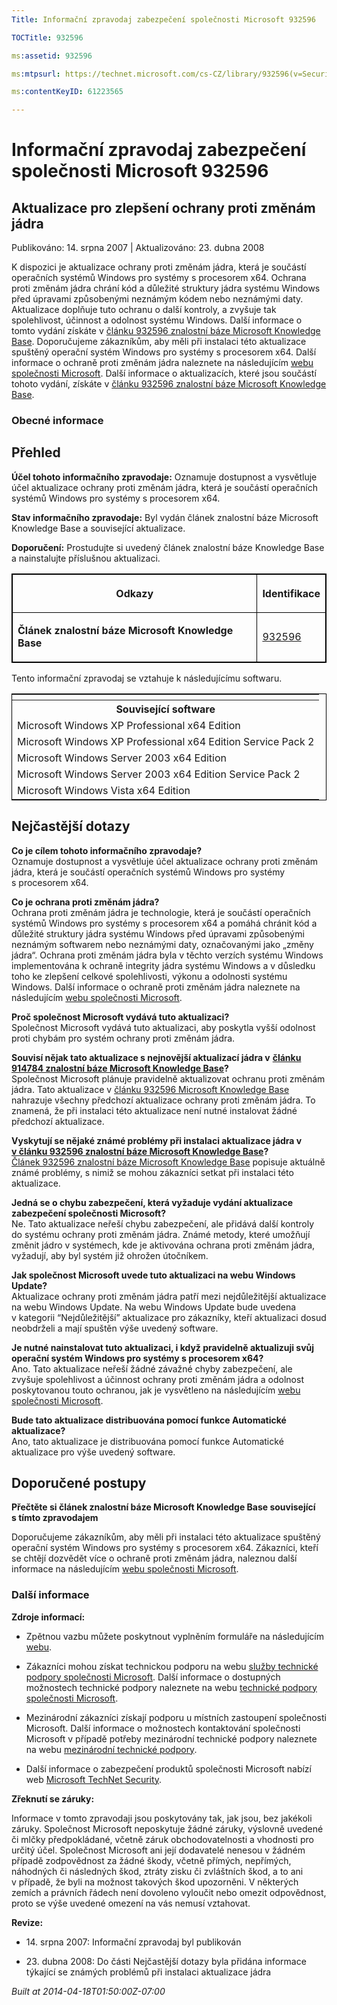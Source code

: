 ```yaml
---
Title: Informační zpravodaj zabezpečení společnosti Microsoft 932596

TOCTitle: 932596

ms:assetid: 932596

ms:mtpsurl: https://technet.microsoft.com/cs-CZ/library/932596(v=Security.10)

ms:contentKeyID: 61223565

---
```


# Informační zpravodaj zabezpečení společnosti Microsoft 932596 #

## Aktualizace pro zlepšení ochrany proti změnám jádra ##

Publikováno: 14. srpna 2007 | Aktualizováno: 23. dubna 2008

K dispozici je aktualizace ochrany proti změnám jádra, která je součástí operačních systémů Windows pro systémy s procesorem x64. Ochrana proti změnám jádra chrání kód a důležité struktury jádra systému Windows před úpravami způsobenými neznámým kódem nebo neznámými daty. Aktualizace doplňuje tuto ochranu o další kontroly, a zvyšuje tak spolehlivost, účinnost a odolnost systému Windows. Další informace o tomto vydání získáte v [článku 932596 znalostní báze Microsoft Knowledge Base](http://support.microsoft.com/kb/932596/cs). Doporučujeme zákazníkům, aby měli při instalaci této aktualizace spuštěný operační systém Windows pro systémy s procesorem x64. Další informace o ochraně proti změnám jádra naleznete na následujícím [webu společnosti Microsoft](http://www.microsoft.com/whdc/driver/kernel/64bitpatching.mspx). Další informace o aktualizacích, které jsou součástí tohoto vydání, získáte v [článku 932596 znalostní báze Microsoft Knowledge Base](http://support.microsoft.com/kb/932596/cs).

### Obecné informace ###

## Přehled ##

**Účel tohoto informačního zpravodaje:** Oznamuje dostupnost a vysvětluje účel aktualizace ochrany proti změnám jádra, která je součástí operačních systémů Windows pro systémy s procesorem x64.

**Stav informačního zpravodaje:** Byl vydán článek znalostní báze Microsoft Knowledge Base a související aktualizace.

**Doporučení:** Prostudujte si uvedený článek znalostní báze Knowledge Base a nainstalujte příslušnou aktualizaci.
<p> </p> 
<table style="border:1px solid black;">

<tr>

<th colspan="1" style="border:1px solid black;">

Odkazy
</th>
<th colspan="1" style="border:1px solid black;">

Identifikace
</th></tr>
<tr>

<td  style="border:1px solid black;">

**Článek znalostní báze Microsoft Knowledge Base**
</td>
<td  style="border:1px solid black;">

[932596](http://support.microsoft.com/kb/932596/cs)
</td></tr>
</table>

Tento informační zpravodaj se vztahuje k následujícímu softwaru.

<p> </p> 

<table style="border:1px solid black;"><tbody><tr><th></th></tr>
       <tr><th>Související software</th></tr>
      <tr><td>Microsoft Windows&nbsp;XP Professional&nbsp;x64 Edition</td></tr>
            <tr><td>Microsoft Windows&nbsp;XP Professional x64 Edition Service Pack&nbsp;2</td></tr>
            <tr><td>Microsoft Windows Server&nbsp;2003&nbsp;x64 Edition</td></tr>
            <tr><td>Microsoft Windows Server&nbsp;2003 x64 Edition Service Pack&nbsp;2</td></tr>
            <tr><td>Microsoft Windows Vista x64 Edition</td></tr>
          </tbody></table>

## Nejčastější dotazy ##

**Co je cílem tohoto informačního zpravodaje?**  
Oznamuje dostupnost a vysvětluje účel aktualizace ochrany proti změnám jádra, která je součástí operačních systémů Windows pro systémy s procesorem x64.

**Co je ochrana proti změnám jádra?**  
Ochrana proti změnám jádra je technologie, která je součástí operačních systémů Windows pro systémy s procesorem x64 a pomáhá chránit kód a důležité struktury jádra systému Windows před úpravami způsobenými neznámým softwarem nebo neznámými daty, označovanými jako „změny jádra“. Ochrana proti změnám jádra byla v těchto verzích systému Windows implementována k ochraně integrity jádra systému Windows a v důsledku toho ke zlepšení celkové spolehlivosti, výkonu a odolnosti systému Windows. Další informace o ochraně proti změnám jádra naleznete na následujícím [webu společnosti Microsoft](http://www.microsoft.com/whdc/driver/kernel/64bitpatching.mspx).

**Proč společnost Microsoft vydává tuto aktualizaci?**  
Společnost Microsoft vydává tuto aktualizaci, aby poskytla vyšší odolnost proti chybám pro systém ochrany proti změnám jádra.

**Souvisí nějak tato aktualizace s nejnovější aktualizací jádra v** [**článku 914784 znalostní báze Microsoft Knowledge Base**](http://support.microsoft.com/kb/914784/cs)**?**  
Společnost Microsoft plánuje pravidelně aktualizovat ochranu proti změnám jádra. Tato aktualizace v [článku 932596 Microsoft Knowledge Base](http://support.microsoft.com/kb/932596/cs) nahrazuje všechny předchozí aktualizace ochrany proti změnám jádra. To znamená, že při instalaci této aktualizace není nutné instalovat žádné předchozí aktualizace.

**Vyskytují se nějaké známé problémy při instalaci aktualizace jádra v** [**v článku 932596 znalostní báze Microsoft Knowledge Base**](http://support.microsoft.com/kb/932596/cs)**?**  
[Článek 932596 znalostní báze Microsoft Knowledge Base](http://support.microsoft.com/kb/932596/cs) popisuje aktuálně známé problémy, s nimiž se mohou zákazníci setkat při instalaci této aktualizace.

**Jedná se o chybu zabezpečení, která vyžaduje vydání aktualizace zabezpečení společnosti Microsoft?**  
Ne. Tato aktualizace neřeší chybu zabezpečení, ale přidává další kontroly do systému ochrany proti změnám jádra. Známé metody, které umožňují změnit jádro v systémech, kde je aktivována ochrana proti změnám jádra, vyžadují, aby byl systém již ohrožen útočníkem.

**Jak společnost Microsoft uvede tuto aktualizaci na webu Windows Update?**  
Aktualizace ochrany proti změnám jádra patří mezi nejdůležitější aktualizace na webu Windows Update. Na webu Windows Update bude uvedena v kategorii “Nejdůležitější” aktualizace pro zákazníky, kteří aktualizaci dosud neobdrželi a mají spuštěn výše uvedený software.

**Je nutné nainstalovat tuto aktualizaci, i když pravidelně aktualizuji svůj operační systém Windows pro systémy s procesorem x64?**  
Ano. Tato aktualizace neřeší žádné závažné chyby zabezpečení, ale zvyšuje spolehlivost a účinnost ochrany proti změnám jádra a odolnost poskytovanou touto ochranou, jak je vysvětleno na následujícím [webu společnosti Microsoft](http://www.microsoft.com/whdc/driver/kernel/64bitpatching.mspx).

**Bude tato aktualizace distribuována pomocí funkce Automatické aktualizace?**  
Ano, tato aktualizace je distribuována pomocí funkce Automatické aktualizace pro výše uvedený software.

## Doporučené postupy ##

**Přečtěte si článek znalostní báze Microsoft Knowledge Base související s tímto zpravodajem**

Doporučujeme zákazníkům, aby měli při instalaci této aktualizace spuštěný operační systém Windows pro systémy s procesorem x64. Zákazníci, kteří se chtějí dozvědět více o ochraně proti změnám jádra, naleznou další informace na následujícím [webu společnosti Microsoft](http://www.microsoft.com/whdc/driver/kernel/64bitpatching.mspx).

### Další informace ###

**Zdroje informací:**

* Zpětnou vazbu můžete poskytnout vyplněním formuláře na následujícím [webu](https://support.microsoft.com/common/survey.aspx?scid=sw;en;1257&amp;amp;showpage=1&amp;amp;ws=technet&amp;amp;sd=tech).


* Zákazníci mohou získat technickou podporu na webu [služby technické podpory společnosti Microsoft](http://go.microsoft.com/fwlink/?linkid=21131). Další informace o dostupných možnostech technické podpory naleznete na webu [technické podpory společnosti Microsoft](http://support.microsoft.com/?ln=cs).

* Mezinárodní zákazníci získají podporu u místních zastoupení společnosti Microsoft. Další informace o možnostech kontaktování společnosti Microsoft v případě potřeby mezinárodní technické podpory naleznete na webu [mezinárodní technické podpory](http://go.microsoft.com/fwlink/?linkid=21155).

* Další informace o zabezpečení produktů společnosti Microsoft nabízí web [Microsoft TechNet Security](http://go.microsoft.com/fwlink/?linkid=21132).

**Zřeknutí se záruky:**

Informace v tomto zpravodaji jsou poskytovány tak, jak jsou, bez jakékoli záruky. Společnost Microsoft neposkytuje žádné záruky, výslovně uvedené či mlčky předpokládané, včetně záruk obchodovatelnosti a vhodnosti pro určitý účel. Společnost Microsoft ani její dodavatelé nenesou v žádném případě zodpovědnost za žádné škody, včetně přímých, nepřímých, náhodných či následných škod, ztráty zisku či zvláštních škod, a to ani v případě, že byli na možnost takových škod upozorněni. V některých zemích a právních řádech není dovoleno vyloučit nebo omezit odpovědnost, proto se výše uvedené omezení na vás nemusí vztahovat.

**Revize:**

* <p>14. srpna 2007: Informační zpravodaj byl publikován</p>

* <p>23. dubna 2008: Do části Nejčastější dotazy byla přidána informace týkající se známých problémů při instalaci aktualizace jádra</p>

*Built at 2014-04-18T01:50:00Z-07:00*
